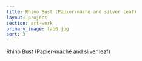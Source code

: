 ```yaml
---
title: Rhino Bust (Papier-mâché and silver leaf)
layout: project
section: art-work
primary_image: fab6.jpg
sort: 3
---
```


Rhino Bust (Papier-mâché and silver leaf)
